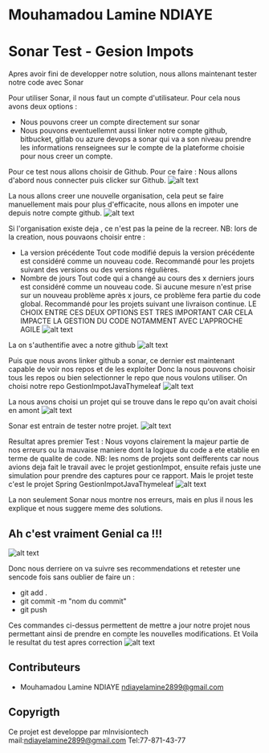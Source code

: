 # Mouhamadou Lamine NDIAYE
# Sonar Test - Gesion Impots 

Apres avoir fini de developper notre solution, nous allons maintenant tester notre code avec Sonar

Pour utiliser Sonar, il nous faut un compte d'utilisateur.
Pour cela nous avons deux options :
  - Nous pouvons creer un compte directement sur sonar
  - Nous pouvons eventuellemnt aussi linker notre compte github, bitbucket, gitlab ou azure devops a sonar qui va a son niveau prendre les informations renseignees sur le compte de la plateforme choisie pour nous creer un compte.

Pour ce test nous allons choisir de Github.
Pour ce faire : 
Nous allons d'abord nous connecter puis clicker sur Github.
![alt text](https://github.com/LamineOzilJr/GestionImpotJavaThymeleaf/blob/main/SonarReport/loginSonar.png?raw=true)

La nous allons creer une nouvelle organisation, cela peut se faire manuellement mais pour plus d'efficacite, nous allons en impoter une depuis notre compte github.
![alt text](https://github.com/LamineOzilJr/GestionImpotJavaThymeleaf/blob/main/SonarReport/createNewOrg.png?raw=true)

Si l'organisation existe deja , ce n'est pas la peine de la recreer.
NB: lors de la creation, nous pouvaons choisir entre :
  - La version précédente Tout code modifié depuis la version précédente est considéré comme un nouveau code. Recommandé pour les projets suivant des versions ou des versions régulières.
  - Nombre de jours Tout code qui a changé au cours des x derniers jours est considéré comme un nouveau code. Si aucune mesure n'est prise sur un nouveau problème après x jours, ce problème fera partie du code global.
 Recommandé pour les projets suivant une livraison continue.
LE CHOIX ENTRE CES DEUX OPTIONS EST TRES IMPORTANT CAR CELA IMPACTE LA GESTION DU CODE NOTAMMENT AVEC L'APPROCHE AGILE 
![alt text](https://github.com/LamineOzilJr/GestionImpotJavaThymeleaf/blob/main/SonarReport/AccesRepo.png?raw=true)

La on s'authentifie avec a notre github
![alt text](https://github.com/LamineOzilJr/GestionImpotJavaThymeleaf/blob/main/SonarReport/GithubAuth.png?raw=true)


Puis que nous avons linker github a sonar, ce dernier est maintenant capable de voir nos repos et de les exploiter
Donc la nous pouvons choisir tous les repos ou bien selectionner le repo que nous voulons utiliser.
On choisi notre repo GestionImpotJavaThymeleaf
![alt text](https://github.com/LamineOzilJr/GestionImpotJavaThymeleaf/blob/main/SonarReport/AccesRepo.png?raw=true)

La nous avons choisi un projet qui se trouve dans le repo qu'on avait choisi en amont
![alt text](https://github.com/LamineOzilJr/GestionImpotJavaThymeleaf/blob/main/SonarReport/selection-faite.png?raw=true)

Sonar est entrain de tester notre projet.
![alt text](https://github.com/LamineOzilJr/GestionImpotJavaThymeleaf/blob/main/SonarReport/sonatTesting.png?raw=true)

Resultat apres premier Test : Nous voyons clairement la majeur partie de nos erreurs ou la mauvaise maniere dont la logique du code a ete etablie en terme de qualite de code.
NB: les noms de projets sont deifferents car nous avions deja fait le travail avec le projet gestionImpot, ensuite refais juste une simulation pour prendre des captures pour ce rapport. Mais le projet teste c'est le projet Spring GestionImpotJavaThymeleaf
![alt text](https://github.com/LamineOzilJr/GestionImpotJavaThymeleaf/blob/main/SonarReport/sonar2bugsShow.png?raw=true)

La non seulement Sonar nous montre nos erreurs, mais en plus il nous les explique et nous suggere meme des solutions. 
## Ah c'est vraiment Genial ca !!!
![alt text](https://github.com/LamineOzilJr/GestionImpotJavaThymeleaf/blob/main/SonarReport/sonar3bugsExplain.png?raw=true)

Donc nous derriere on va suivre ses recommendations et retester une sencode fois sans oublier de faire un :
  - git add .
  - git commit -m "nom du commit"
  - git push
    
Ces commandes ci-dessus permettent de mettre a jour notre projet nous permettant ainsi de prendre en compte les nouvelles modifications.
Et Voila le resultat du test apres correction 
![alt text](https://github.com/LamineOzilJr/GestionImpotJavaThymeleaf/blob/main/SonarReport/sonar1findCode.png?raw=true)

## Contributeurs

- Mouhamadou Lamine NDIAYE <ndiayelamine2899@gmail.com>

## Copyrigth

Ce projet est developpe par mlnvisiontech mail:ndiayelamine2899@gmail.com Tel:77-871-43-77
